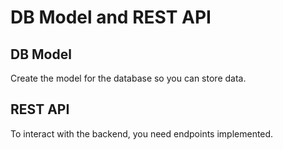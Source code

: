 # DB Model and REST API

## DB Model

Create the model for the database so you can store data.


## REST API

To interact with the backend, you need endpoints implemented.

